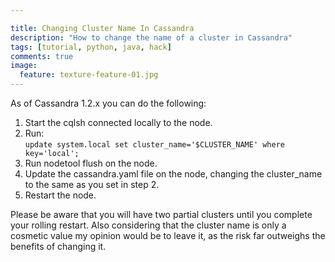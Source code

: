 ```yaml
---

title: Changing Cluster Name In Cassandra
description: "How to change the name of a cluster in Cassandra"
tags: [tutorial, python, java, hack]
comments: true
image:
  feature: texture-feature-01.jpg
---
```


As of Cassandra 1.2.x you can do the following:

1. Start the cqlsh connected locally to the node.
2. Run:  
````update system.local set cluster_name='$CLUSTER_NAME' where key='local';````  
3. Run nodetool flush on the node.
4. Update the cassandra.yaml file on the node, changing the cluster_name to the same as you set in step 2.
5. Restart the node.

Please be aware that you will have two partial clusters until you complete your rolling restart. Also considering that the cluster name is only a cosmetic value my opinion would be to leave it, as the risk far outweighs the benefits of changing it.
